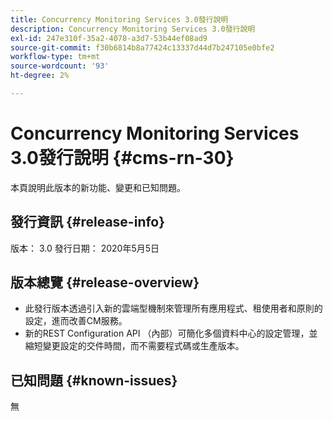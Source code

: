 ```yaml
---
title: Concurrency Monitoring Services 3.0發行說明
description: Concurrency Monitoring Services 3.0發行說明
exl-id: 247e310f-35a2-4078-a3d7-53b44ef08ad9
source-git-commit: f30b6814b8a77424c13337d44d7b247105e0bfe2
workflow-type: tm+mt
source-wordcount: '93'
ht-degree: 2%

---
```


# Concurrency Monitoring Services 3.0發行說明 {#cms-rn-30}

本頁說明此版本的新功能、變更和已知問題。

## 發行資訊 {#release-info}

版本： 3.0
發行日期： 2020年5月5日

## 版本總覽 {#release-overview}

* 此發行版本透過引入新的雲端型機制來管理所有應用程式、租使用者和原則的設定，進而改善CM服務。
* 新的REST Configuration API （內部）可簡化多個資料中心的設定管理，並縮短變更設定的交件時間，而不需要程式碼或生產版本。


## 已知問題 {#known-issues}

無
